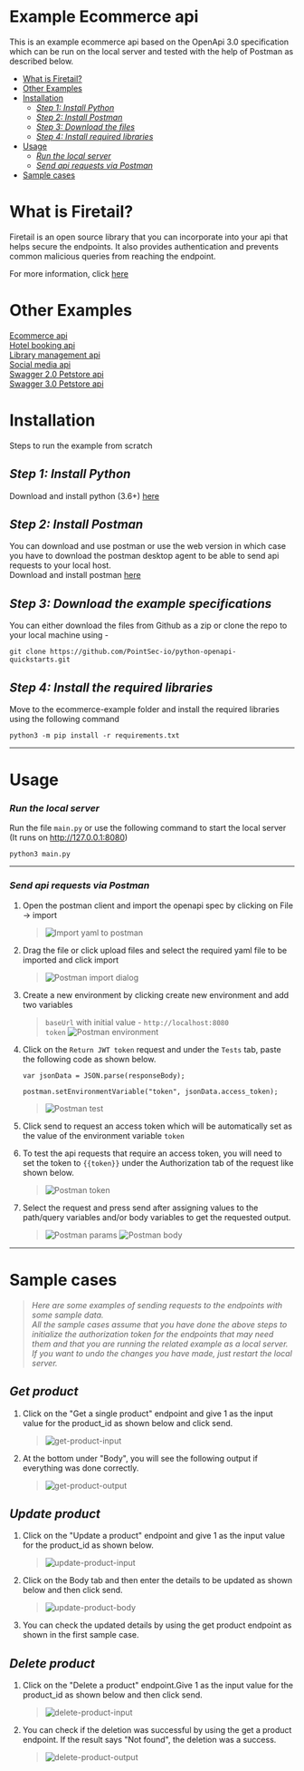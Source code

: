 # Example Ecommerce api

This is an example ecommerce api based on the OpenApi 3.0 specification which can be run on the local server and tested with the help of Postman as described below.

  - [What is Firetail?](#what-is-firetail)
  - [Other Examples](#other-examples)
  - [Installation](#installation)
    - [*Step 1: Install Python*](#step-1-install-python)
    - [*Step 2: Install Postman*](#step-2-install-postman)
    - [*Step 3: Download the files*](#step-3-download-the-files)
    - [*Step 4: Install required libraries*](#step-3-install-required-libraries)
  - [Usage](#usage)
    - [*Run the local server*](#run-the-local-server)
    - [*Send api requests via Postman*](#sending-api-requests-via-postman)
  - [Sample cases](#sample-cases)
  
What is Firetail? 
===
Firetail is an open source library that you can incorporate into your api that 
helps secure the endpoints. It also provides authentication and prevents common malicious queries from reaching the endpoint.

For more information, click [here](https://pointsecio.readthedocs.io/en/latest/)


Other Examples
===
[Ecommerce api](ecommerce-example/../README.MD)<br>
[Hotel booking api](../hotel-booking-example/README.MD)<br>
[Library management api](../library-management-example/README.MD)<br>
[Social media api](../social-media-example/README.MD)<br>
[Swagger 2.0 Petstore api](../swagger-petstore-2.0-example/README.MD)<br>
[Swagger 3.0 Petstore api](../swagger-petstore-3.0-example/README.MD)

Installation
===
Steps to run the example from scratch

## *Step 1: Install Python*

Download and install python (3.6+) [here](https://www.python.org/downloads/)


## *Step 2: Install Postman*

You can download and use postman or use the web version in which case you have to download the postman desktop agent to be able to send api requests to your local host.<br>
Download and install postman [here](https://www.postman.com/downloads/)


## *Step 3: Download the example specifications*

You can either download the files from Github as a zip or clone the repo to your local machine using -
```
git clone https://github.com/PointSec-io/python-openapi-quickstarts.git
```


## *Step 4: Install the required libraries*

Move to the ecommerce-example folder and install the required libraries using the following command
```
python3 -m pip install -r requirements.txt
```
***

Usage
===

### *Run the local server*

Run the file `main.py` or use the following command  to start the local server (It runs on http://127.0.0.1:8080)
```
python3 main.py
```
***

### *Send api requests via Postman*

1. Open the postman client and import the openapi spec by clicking on File -> import
    >![Import yaml to postman](../assets/images/ecommerce/postman-import.jpg)

2. Drag the file or click upload files and select the required yaml file to be imported and click import
    >![Postman import dialog](../assets/images/ecommerce/postman-import-file.jpg)

3. Create a new environment by clicking create new environment and add two variables
    >`baseUrl` with initial value - `http://localhost:8080`<br>
    >`token`
    >![Postman environment](../assets/images/ecommerce/postman-environment.jpg)

4. Click on the `Return JWT token` request and under the `Tests` tab, paste the following code as shown below.
    ```
    var jsonData = JSON.parse(responseBody);

    postman.setEnvironmentVariable("token", jsonData.access_token);

   ```
    >![Postman test](/assets/images/ecommerce/postman-test.jpg)
   

5. Click send to request an access token which will be automatically set as the value of the environment variable `token`

6. To test the api requests that require an access token, you will need to set the token to `{{token}}` under the Authorization tab of the request like shown below.
    >![Postman token](../assets/images/ecommerce/postman-token.jpg)

7. Select the request and press send after assigning values to the path/query variables and/or body variables to get the requested output.
    >![Postman params](../assets/images/ecommerce/postman-param.jpg)
    >![Postman body](../assets/images/ecommerce/postman-body.jpg)

***
Sample cases
===
>*Here are some examples of sending requests to the endpoints with some sample data.<br>All the sample cases assume that you have done the above steps to initialize the authorization token for the endpoints that may need them and that you are running the related example as a local server.<br>
If you want to undo the changes you have made, just restart the local server.*
## *Get product*
1. Click on the "Get a single product" endpoint and give 1 as the input value for the product_id as shown below and click send.
    >![get-product-input](../assets/images/ecommerce/samples/get-product-input.png)
2. At the bottom under "Body", you will see the following output if everything was done correctly.
    >![get-product-output](../assets/images/ecommerce/samples/get-product-output.png)

## *Update product*
1. Click on the "Update a product" endpoint and give 1 as the input value for the product_id as shown below.
    >![update-product-input](../assets/images/ecommerce/samples/update-product-input.png)
2. Click on the Body tab and then enter the details to be updated as shown below and then click send.
    >![update-product-body](../assets/images/ecommerce/samples/update-product-body.png)
3. You can check the updated details by using the get product endpoint as shown in the first sample case.

## *Delete product*
1. Click on the "Delete a product" endpoint.Give 1 as the input value for the product_id as shown below and then click send.
    >![delete-product-input](../assets/images/ecommerce/samples/delete-product-input.png)
2. You can check if the deletion was successful by using the get a product endpoint. If the result says "Not found", the deletion was a success.
    >![delete-product-output](../assets/images/ecommerce/samples/delete-product-output.png)